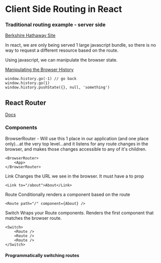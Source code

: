 # Client Side Routing in React

### Traditional routing example - server side

<a href="https://www.berkshirehathaway.com/">Berkshire Hathaway Site</a>

In react, we are only being served 1 large javascript bundle, so there is no way to request a different resource based on the route.

Using javascript, we can manipulate the browser state.

<a href="https://developer.mozilla.org/en-US/docs/Web/API/History_API">Manipulating the Browser History</a>

```
window.history.go(-1) // go back
window.history.go(1)
window.history.pushState({}, null, 'something')
```

## React Router

<a href="https://reactrouter.com/">Docs</a>

### Components

BrowserRouter - Will use this 1 place in our application (and one place only)...at the very top level...and it listens for any route changes in the browser, and makes those changes accessible to any of it's children.

```
<BrowserRouter>
    <App>
</BrowserRouter>
```

Link
Changes the URL we see in the browser. It must have a to prop

```
<Link to="/about">About</Link>
```

Route
Conditionally renders a component based on the route

```
<Route path="/" component={About} />
```

Switch
Wraps your Route components. Renders the first component that matches the browser route.

```
<Switch>
    <Route />
    <Route />
    <Route />
</Switch>
```

#### Programmatically switching routes

